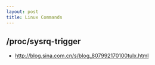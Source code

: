 ```yaml
---
layout: post
title: Linux Commands 
---
```


## /proc/sysrq-trigger
 - <http://blog.sina.com.cn/s/blog_807992170100tulx.html>

